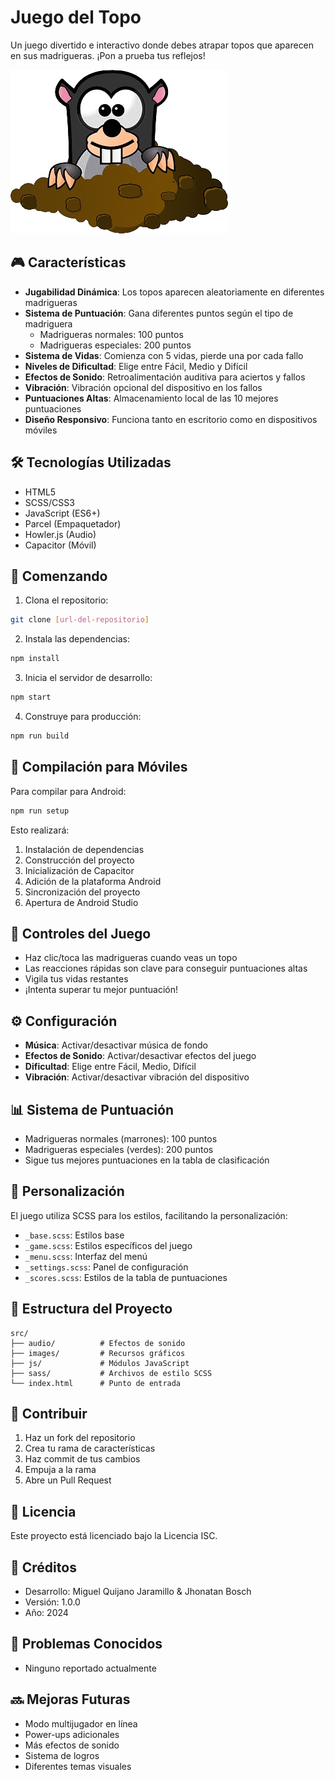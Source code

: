 # Juego del Topo

Un juego divertido e interactivo donde debes atrapar topos que aparecen en sus madrigueras. ¡Pon a prueba tus reflejos!

![Vista Previa del Juego](src/images/character.png)

## 🎮 Características

- **Jugabilidad Dinámica**: Los topos aparecen aleatoriamente en diferentes madrigueras
- **Sistema de Puntuación**: Gana diferentes puntos según el tipo de madriguera
  - Madrigueras normales: 100 puntos
  - Madrigueras especiales: 200 puntos
- **Sistema de Vidas**: Comienza con 5 vidas, pierde una por cada fallo
- **Niveles de Dificultad**: Elige entre Fácil, Medio y Difícil
- **Efectos de Sonido**: Retroalimentación auditiva para aciertos y fallos
- **Vibración**: Vibración opcional del dispositivo en los fallos
- **Puntuaciones Altas**: Almacenamiento local de las 10 mejores puntuaciones
- **Diseño Responsivo**: Funciona tanto en escritorio como en dispositivos móviles

## 🛠️ Tecnologías Utilizadas

- HTML5
- SCSS/CSS3
- JavaScript (ES6+)
- Parcel (Empaquetador)
- Howler.js (Audio)
- Capacitor (Móvil)

## 🚀 Comenzando

1. Clona el repositorio:
```bash
git clone [url-del-repositorio]
```

2. Instala las dependencias:
```bash
npm install
```

3. Inicia el servidor de desarrollo:
```bash
npm start
```

4. Construye para producción:
```bash
npm run build
```

## 📱 Compilación para Móviles

Para compilar para Android:

```bash
npm run setup
```

Esto realizará:
1. Instalación de dependencias
2. Construcción del proyecto
3. Inicialización de Capacitor
4. Adición de la plataforma Android
5. Sincronización del proyecto
6. Apertura de Android Studio

## 🎯 Controles del Juego

- Haz clic/toca las madrigueras cuando veas un topo
- Las reacciones rápidas son clave para conseguir puntuaciones altas
- Vigila tus vidas restantes
- ¡Intenta superar tu mejor puntuación!

## ⚙️ Configuración

- **Música**: Activar/desactivar música de fondo
- **Efectos de Sonido**: Activar/desactivar efectos del juego
- **Dificultad**: Elige entre Fácil, Medio, Difícil
- **Vibración**: Activar/desactivar vibración del dispositivo

## 📊 Sistema de Puntuación

- Madrigueras normales (marrones): 100 puntos
- Madrigueras especiales (verdes): 200 puntos
- Sigue tus mejores puntuaciones en la tabla de clasificación

## 🎨 Personalización

El juego utiliza SCSS para los estilos, facilitando la personalización:

- `_base.scss`: Estilos base
- `_game.scss`: Estilos específicos del juego
- `_menu.scss`: Interfaz del menú
- `_settings.scss`: Panel de configuración
- `_scores.scss`: Estilos de la tabla de puntuaciones

## 🔧 Estructura del Proyecto

```
src/
├── audio/          # Efectos de sonido
├── images/         # Recursos gráficos
├── js/             # Módulos JavaScript
├── sass/           # Archivos de estilo SCSS
└── index.html      # Punto de entrada
```

## 🤝 Contribuir

1. Haz un fork del repositorio
2. Crea tu rama de características
3. Haz commit de tus cambios
4. Empuja a la rama
5. Abre un Pull Request

## 📝 Licencia

Este proyecto está licenciado bajo la Licencia ISC.

## 👥 Créditos

- Desarrollo: Miguel Quijano Jaramillo & Jhonatan Bosch
- Versión: 1.0.0
- Año: 2024

## 🐛 Problemas Conocidos

- Ninguno reportado actualmente

## 🔜 Mejoras Futuras

- Modo multijugador en línea
- Power-ups adicionales
- Más efectos de sonido
- Sistema de logros
- Diferentes temas visuales
